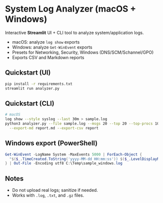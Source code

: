 # System Log Analyzer (macOS + Windows)

Interactive **Streamlit** UI + CLI tool to analyze system/application logs.

- macOS: analyze `log show` exports
- Windows: analyze `Get-WinEvent` exports
- Presets for Networking, Security, Windows (DNS/SCM/Schannel/GPO)
- Exports CSV and Markdown reports

## Quickstart (UI)
```bash
pip install -r requirements.txt
streamlit run analyzer.py
```

## Quickstart (CLI)
```bash
# macOS
log show --style syslog --last 30m > sample.log
python3 analyzer.py --file sample.log --msgs 20 --top 20 --top-procs 10 \
  --export-md report.md --export-csv report
```

## Windows export (PowerShell)
```powershell
Get-WinEvent -LogName System -MaxEvents 5000 | ForEach-Object {
  "$($_.TimeCreated.ToString('yyyy-MM-dd HH:mm:ss')) $($_.LevelDisplayName) $($_.ProviderName) $($_.Message -replace '\r?\n',' ')" 
} | Out-File -Encoding utf8 C:\Temp\sample_windows.log
```

## Notes
- Do not upload real logs; sanitize if needed.
- Works with `.log`, `.txt`, and `.gz` files.
